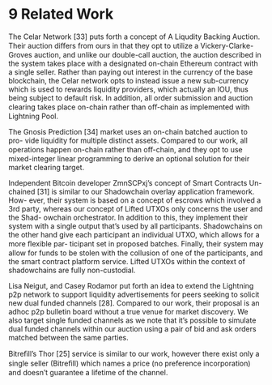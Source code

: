 
# 9 Related Work

The Celar Network [33] puts forth a concept of A Liqudity Backing Auction. Their auction diﬀers from ours in that they opt to utilize a Vickery-Clarke- Groves auction, and unlike our double-call auction, the auction described in the system takes place with a designated on-chain Ethereum contract with a single seller. Rather than paying out interest in the currency of the base blockchain, the Celar network opts to instead issue a new sub-currency which is used to rewards liquidity providers, which actually an IOU, thus being subject to default risk. In addition, all order submission and auction clearing takes place on-chain rather than oﬀ-chain as implemented with Lightning Pool.

The Gnosis Prediction [34] market uses an on-chain batched auction to pro- vide liquidity for multiple distinct assets. Compared to our work, all operations happen on-chain rather than oﬀ-chain, and they opt to use mixed-integer linear programming to derive an optional solution for their market clearing target.

Independent Bitcoin developer ZmnSCPxj’s concept of Smart Contracts Un- chained [31] is similar to our Shadowchain overlay application framework. How- ever, their system is based on a concept of escrows which involved a 3rd party, whereas our concept of Lifted UTXOs only concerns the user and the Shad- owchain orchestrator. In addition to this, they implement their system with a single output that’s used by all participants. Shadowchains on the other hand give each participant an individual UTXO, which allows for a more ﬂexible par- ticipant set in proposed batches. Finally, their system may allow for funds to be stolen with the collusion of one of the participants, and the smart contract platform service. Lifted UTXOs within the context of shadowchains are fully non-custodial.

Lisa Neigut, and Casey Rodamor put forth an idea to extend the Lightning p2p network to support liquidity advertisements for peers seeking to solicit new dual funded channels [28]. Compared to our work, their proposal is an adhoc p2p bulletin board without a true venue for market discovery. We also target single funded channels as we note that it’s possible to simulate dual funded channels within our auction using a pair of bid and ask orders matched between the same parties.

Bitreﬁll’s Thor [25] service is similar to our work, however there exist only a single seller (Bitreﬁll) which names a price (no preference incorporation) and doesn’t guarantee a lifetime of the channel.
